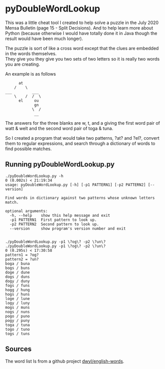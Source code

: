 # pyDoubleWordLookup

This was a little cheat tool I created to help solve a puzzle in the July 2020 Mensa Bulletin 
(page 15 - Split Decisions). And to help learn more about Python (because otherwise I would have 
totally done it in Java though the result would have been much longer).  

The puzzle is sort of like a cross word except that the clues are embedded in the words themselves.  
They give you they give you two sets of two letters so it is really two words you are creating.   

An example is as follows
 
```
      at
    /    \
___         ___
    \    /  /  \
      el     ou
             gn
            \  /
             __
```

The answers for the three blanks are w, t, and a giving the first word pair of watt & welt and the 
second word pair of toga & tuna. 

So I created a program that would take two patterns, ?at? and ?el?, convert them to regular
expressions, and search through a dictionary of words to find possible matches.  

    
## Running pyDoubleWordLookup.py

    ./pyDoubleWordLookup.py -h                                                                             0 (0.002s) < 21:19:34
    usage: pyDoubleWordLookup.py [-h] [-p1 PATTERN1] [-p2 PATTERN2] [--version]
    
    Find words in dictionary against two patterns whose unknown letters match.
    
    optional arguments:
      -h, --help    show this help message and exit
      -p1 PATTERN1  First pattern to look up.
      -p2 PATTERN2  Second pattern to look up.
      --version     show program's version number and exit
      
      
    ./pyDoubleWordLookup.py -p1 \?og\? -p2 \?un\?     ./pyDoubleWordLookup.py -p1 \?og\? -p2 \?un\?                                                          0 (0.295s) < 17:30:58
    pattern1 = ?og?
    pattern2 = ?un?
    boga / buna
    bogs / buns
    doge / dune
    dogs / duns
    dogy / duny
    fogs / funs
    hogg / hung
    hogs / huns
    loge / lune
    logy / luny
    mogs / muns
    nogs / nuns
    pogo / puno
    pogy / puny
    toga / tuna
    togo / tuno
    togs / tuns
      
## Sources

The word list Is from a github project [dwyl/english-words](https://github.com/dwyl/english-words).
